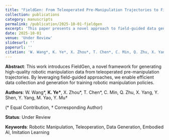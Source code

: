 ```yaml
---
title: "FieldGen: From Teleoperated Pre-Manipulation Trajectories to Field-Guided Data Generation"
collection: publications
category: manuscripts
permalink: /publication/2025-10-01-fieldgen
excerpt: 'This paper presents a novel approach to field-guided data generation from teleoperated pre-manipulation trajectories for robotic manipulation systems.'
date: 2025-10-01
venue: 'Under Review'
slidesurl: ''
paperurl: ''
citation: 'W. Wang*, K. Ye*, X. Zhou*, T. Chen*, C. Min, Q. Zhu, X. Yang, Y. Shen, Y. Yang, M. Yao, Y. Mu† (2025). &quot;FieldGen: From Teleoperated Pre-Manipulation Trajectories to Field-Guided Data Generation.&quot; <i>Under Review</i>. (* Equal Contribution, † Corresponding Author)'
---
```


**Abstract**: This work introduces FieldGen, a novel framework for generating high-quality robotic manipulation data from teleoperated pre-manipulation trajectories. By leveraging field-guided approaches, we enable efficient data collection and generation for training robotic manipulation policies.

**Authors**: W. Wang\*, **K. Ye\***, X. Zhou\*, T. Chen\*, C. Min, Q. Zhu, X. Yang, Y. Shen, Y. Yang, M. Yao, Y. Mu† 

(\* Equal Contribution, † Corresponding Author)

**Status**: Under Review

**Keywords**: Robotic Manipulation, Teleoperation, Data Generation, Embodied AI, Imitation Learning
